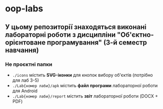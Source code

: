 # oop-labs

## У цьому репозиторії знаходяться виконані лабораторні роботи з дисципліни "Об'єктно-орієнтоване програмування" (3-й семестр навчання)

### Не проєктні папки

- `./icons` містить **SVG-іконки** для кнопок вибору об'єктів (потрібно для лаб 3-5)
- `./Lab{номер лаби}/apk` містить **файл програми** лабораторної роботи для Android
- `./Lab{номер лаби}/report` містить **звіт** лабораторної роботи (DOCX + PDF)
